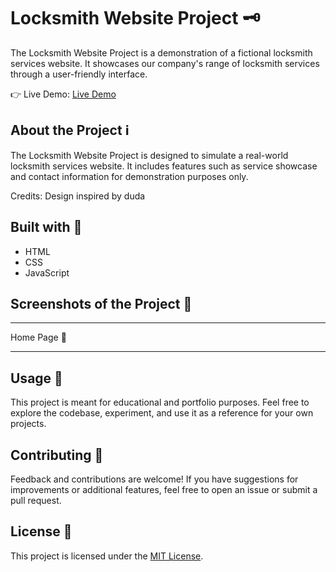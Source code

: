 # Locksmith Website Project 🗝️

The Locksmith Website Project is a demonstration of a fictional locksmith services website. It showcases our company's range of locksmith services through a user-friendly interface.

👉 Live Demo: [Live Demo](link-to-demo-if-available)

## About the Project ℹ️
The Locksmith Website Project is designed to simulate a real-world locksmith services website. It includes features such as service showcase and contact information for demonstration purposes only.

Credits:
Design inspired by duda

## Built with 🔧
- HTML
- CSS
- JavaScript

## Screenshots of the Project 📸
---
Home Page 🏡

---
## Usage 🚀
This project is meant for educational and portfolio purposes. Feel free to explore the codebase, experiment, and use it as a reference for your own projects.

## Contributing 🤝
Feedback and contributions are welcome! If you have suggestions for improvements or additional features, feel free to open an issue or submit a pull request.

## License 📝
This project is licensed under the [MIT License](LICENSE).
